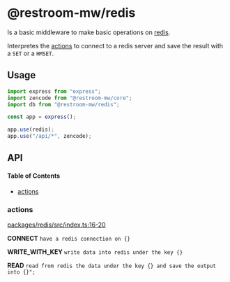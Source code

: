 # @restroom-mw/redis

Is a basic middleware to make basic operations on [redis](https://redis.io).

Interpretes the [actions](#actions) to connect to a redis server and save the result with a `SET` or a `HMSET`.

## Usage

```js
import express from "express";
import zencode from "@restroom-mw/core";
import db from "@restroom-mw/redis";

const app = express();

app.use(redis);
app.use("/api/*", zencode);
```

## API

<!-- Generated by documentation.js. Update this documentation by updating the source code. -->

#### Table of Contents

*   [actions](#actions)

### actions

[packages/redis/src/index.ts:16-20](https://github.com/dyne/restroom-mw/blob/2328b3a38de42790bc8f9bde42557c45ad477573/packages/redis/src/index.ts#L16-L20 "Source code on GitHub")

**CONNECT** `have a redis connection on {}`

**WRITE_WITH_KEY** `write data into redis under the key {}`

**READ** `read from redis the data under the key {} and save the output into {}";`
